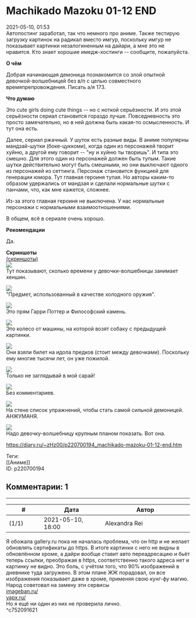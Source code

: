 Machikado Mazoku 01-12 END
==========================

  
2021-05-10, 01:53  
 Автопостинг заработал, так что немного про аниме. Также тестирую загрузку картинок на радикал вместо имгур, поскольку имгур не показывает картинки незалогиненным на дайари, а мне это не нравится. Кто знает хорошие имедж-хостинги -- сообщите, пожалуйста.   
   
  **О чём**    
   
 Добрая начинающая демоница познакомится со злой опытной девочкой-волшебницей без в/п с целью совместного времяпрепровождения. Писать а/я 173.   
   
  **Что думаю**    
   
 Это cute girls doing cute things -- но с ноткой серьёзности. И это этой серьёзности сериал становится гораздо лучше. Повседневность это просто замечательно, но в ней должна быть какая-то осмысленность. И тут она есть.   
   
 Далее, сериал ржачный. У шуток есть разные виды. В аниме популярны мандзай-шутки (боке-цуккоми), когда один из персонажей творит хуйню, а другой ему говорит -- "ну и хуйню ты творишь". И типа это смешно. Для этого один из персонажей должен быть тупым. Такие шутки действительно могут быть смешными, но они выключают одного из персонажей из сеттинга. Персонаж становится функцией для генерации юмора. Тут главная героиня тупая. Но авторы каким-то образом удержались от мандзая и сделали нормальные шутки с панчами, что, как мне кажется, сложнее.   
   
 Из-за этого главная героиня не выключена. У нас нормальные персонажи с нормальными взаимоотношениями.   
   
 В общем, всё в сериале очень хорошо.   
   
   
  **Рекомендации**    
   
 Да.   
   
   
  **Скриншоты**    
  [(скриншоты)](https://zHz00.diary.ru/p220700194.htm?index=1#linkmore220700194m1)       
  [![](https://c.radikal.ru/c38/2105/09/ddbdf4612b20t.jpg)](https://c.radikal.ru/c38/2105/09/ddbdf4612b20.jpg)    
 Тут показывают, сколько времени у девочки-волшебницы занимает хеншин.   
   
  [![](https://b.radikal.ru/b06/2105/1a/152d2133c0fdt.jpg)](https://b.radikal.ru/b06/2105/1a/152d2133c0fd.jpg)    
 "Предмет, использованный в качестве холодного оружия".   
   
  [![](https://b.radikal.ru/b00/2105/16/08060eaba5bat.jpg)](https://b.radikal.ru/b00/2105/16/08060eaba5ba.jpg)    
 Это прям Гарри Поттер и Философский камень.   
   
  [![](https://b.radikal.ru/b21/2105/03/35bd34fc7f93t.jpg)](https://b.radikal.ru/b21/2105/03/35bd34fc7f93.jpg)    
 Это колесо от машины, на которой возят собаку с предыдущей картинки.   
   
  [![](https://c.radikal.ru/c34/2105/bd/a367785c324et.jpg)](https://c.radikal.ru/c34/2105/bd/a367785c324e.jpg)    
 Они взяли билет на идола предков (стоит между девочками). Поскольку ему многие тысячи лет, он уже пожилой.   
   
  [![](https://c.radikal.ru/c26/2105/ba/204f84c8f0eet.jpg)](https://c.radikal.ru/c26/2105/ba/204f84c8f0ee.jpg)    
 Только не заглядывай в мой сарай!   
   
  [![](https://d.radikal.ru/d39/2105/52/e2efaa853295t.jpg)](https://d.radikal.ru/d39/2105/52/e2efaa853295.jpg)    
 Без комментариев.   
   
  [![](https://b.radikal.ru/b13/2105/8b/92ee9dbe011ct.jpg)](https://b.radikal.ru/b13/2105/8b/92ee9dbe011c.jpg)    
 На стене список упражнений, чтобы стать самой сильной демоницей. АНЖУМАНЯ.   
   
  [![](https://b.radikal.ru/b24/2105/1c/15aa6e5f1663t.jpg)](https://b.radikal.ru/b24/2105/1c/15aa6e5f1663.png)    
 Надо девочку-волшебницу крупным планом показать. Вот она.   
   
      
  
<https://diary.ru/~zHz00/p220700194_machikado-mazoku-01-12-end.htm>  
  
Теги:  
[[Аниме]]  
ID: p220700194  


Комментарии: 1
--------------

  


---



|         #         |              Дата              |                     Автор                     |           ID           |
| --- | --- | --- | --- |
| (1/1) | 2021-05-10, 18:00 | Alexandra Rei | c752091621 |

  
  Я обожала gallery.ru пока не началась проблема, что он http и не желает обновлять сертификаты до https. В итоге картинки с него не видны в обновлённом хроме, а дайри вообще ставит авто переадресацию и бьёт теперь ссылки, преображая в https, соответственно такого адреса нет и картинку не видно. Это боль, с учётом того, что 90% изображений в дневнике туда загружено. В этом плане ЖЖ порадовал, он все изображения показывает даже в хроме, применяя свою кунг-фу магию.   
 Народ советовал на замену эти сервисы   
  [imageban.ru/](https://imageban.ru/)    
  [yapx.ru/](https://yapx.ru/)    
 Но я ещё ни один из них не проверила лично.    
 ^c752091621
